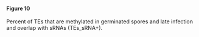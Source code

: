 #### Figure 10

Percent of TEs that are methylated in germinated spores and late infection and overlap with sRNAs (TEs_sRNA+). 
